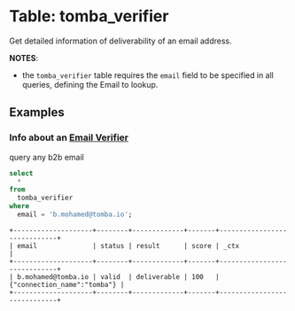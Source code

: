 # Table: tomba_verifier

Get detailed information of deliverability of an email address.

**NOTES**:

* the `tomba_verifier` table
  requires the `email` field to be specified in all queries, defining the Email
  to lookup.

## Examples

### Info about an [Email Verifier](https://tomba.io/email-verifier)

query any b2b email

```sql
select
  *
from
  tomba_verifier
where
  email = 'b.mohamed@tomba.io';
```

```
+--------------------+--------+-------------+-------+-----------------------------+
| email              | status | result      | score | _ctx                        |
+--------------------+--------+-------------+-------+-----------------------------+
| b.mohamed@tomba.io | valid  | deliverable | 100   | {"connection_name":"tomba"} |
+--------------------+--------+-------------+-------+-----------------------------+
```